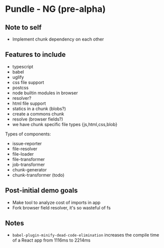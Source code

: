 # Pundle - NG (pre-alpha)

## Note to self

- Implement chunk dependency on each other

## Features to include

- typescript
- babel
- uglify
- css file support
- postcss
- node builtin modules in browser
- resolver?
- html file support
- statics in a chunk (blobs?)
- create a commons chunk
- resolve (browser fields?)
- we have chunk specific file types {js,html,css,blob}

Types of components:

- issue-reporter
- file-resolver
- file-loader
- file-transformer
- job-transformer
- chunk-generator
- chunk-transformer (todo)

## Post-initial demo goals

- Make tool to analyze cost of imports in app
- Fork browser field resolver, it's so wasteful of fs


## Notes

- `babel-plugin-minify-dead-code-elimination` increases the compile time of a React app from 1116ms to 2214ms
